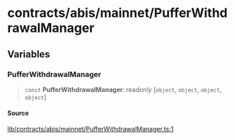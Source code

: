 # contracts/abis/mainnet/PufferWithdrawalManager

## Variables

### PufferWithdrawalManager

> `const` **PufferWithdrawalManager**: readonly [`object`, `object`, `object`, `object`]

#### Source

[lib/contracts/abis/mainnet/PufferWithdrawalManager.ts:1](https://github.com/PufferFinance/puffer-sdk/blob/43e7f367787f799b5da601ce6770851b1c19ba86/lib/contracts/abis/mainnet/PufferWithdrawalManager.ts#L1)
